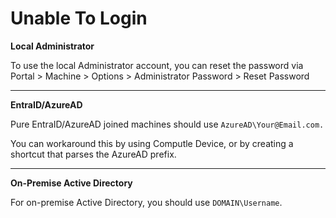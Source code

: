 # Unable To Login

**Local Administrator**

To use the local Administrator account, you can reset the password via Portal > Machine > Options > Administrator Password > Reset Password

***

**EntraID/AzureAD**

Pure EntraID/AzureAD joined machines should use `AzureAD\Your@Email.com.`

You can workaround this by using Computle Device, or by creating a shortcut that parses the AzureAD prefix.&#x20;

***

**On-Premise Active Directory**

For on-premise Active Directory, you should use `DOMAIN\Username`.
